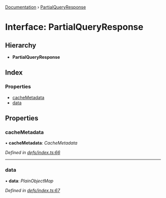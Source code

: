 [Documentation](../README.md) › [PartialQueryResponse](partialqueryresponse.md)

# Interface: PartialQueryResponse

## Hierarchy

* **PartialQueryResponse**

## Index

### Properties

* [cacheMetadata](partialqueryresponse.md#cachemetadata)
* [data](partialqueryresponse.md#data)

## Properties

###  cacheMetadata

• **cacheMetadata**: *CacheMetadata*

*Defined in [defs/index.ts:66](https://github.com/badbatch/graphql-box/blob/f8ef82d/packages/cache-manager/src/defs/index.ts#L66)*

___

###  data

• **data**: *PlainObjectMap*

*Defined in [defs/index.ts:67](https://github.com/badbatch/graphql-box/blob/f8ef82d/packages/cache-manager/src/defs/index.ts#L67)*
